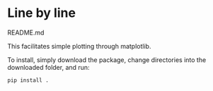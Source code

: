 # Line by line
README.md

This facilitates simple plotting through matplotlib.

To install, simply download the package, change directories into the downloaded folder, and run:

	pip install .